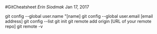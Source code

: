 #GitCheatsheet
*Erin Siodmak*
Jan 17, 2017

git config --global user.name "[name]
git config --global user.email [email address]
git config --list
git init
git remote add origin [URL of your remote repo]
git remote -v